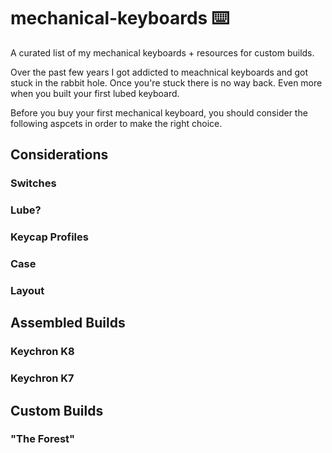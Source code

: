 # mechanical-keyboards ⌨️

A curated list of my mechanical keyboards + resources for custom builds.

Over the past few years I got addicted to meachnical keyboards and got stuck in the rabbit hole.
Once you're stuck there is no way back. Even more when you built your first lubed keyboard.

Before you buy your first mechanical keyboard, you should consider the following aspcets in order to make the right choice.

## Considerations

### Switches

### Lube?

### Keycap Profiles

### Case

### Layout

## Assembled Builds

### Keychron K8

### Keychron K7

## Custom Builds

### "The Forest"
